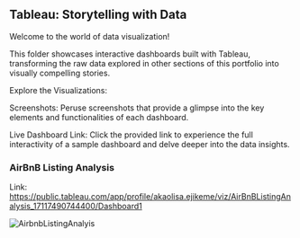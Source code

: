 ## Tableau: Storytelling with Data

Welcome to the world of data visualization! 

This folder showcases interactive dashboards built with Tableau, transforming the raw data explored in other sections of this portfolio into visually compelling stories.

Explore the Visualizations:

Screenshots: Peruse screenshots that provide a glimpse into the key elements and functionalities of each dashboard.

Live Dashboard Link: Click the provided link to experience the full interactivity of a sample dashboard and delve deeper into the data insights.


### AirBnB Listing Analysis

Link: https://public.tableau.com/app/profile/akaolisa.ejikeme/viz/AirBnBListingAnalysis_17117490744400/Dashboard1

![AirbnbListingAnalyis](https://github.com/olisaejikeme/Data-Analyst-Portfolio/assets/79505080/b6df1731-4487-4a3b-a30e-1e22ec8a2987)
